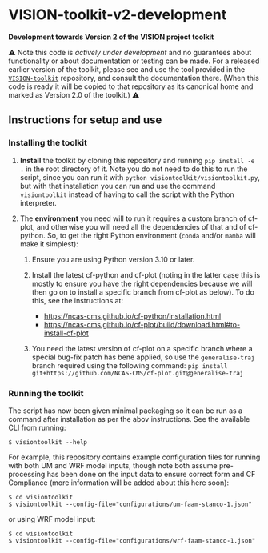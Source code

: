 # VISION-toolkit-v2-development

**Development towards Version 2 of the VISION project toolkit**

:warning: Note this code is *actively under development* and no guarantees about
functionality or about documentation or testing can be made. For a released
earlier version of the toolkit, please see and use the tool provided in the
[`VISION-toolkit`](https://github.com/NCAS-VISION/VISION-toolkit) repository,
and consult the documentation there. (When this code is ready it will be copied to that
repository as its canonical home and marked as Version 2.0 of the toolkit.) :warning:

## Instructions for setup and use

### Installing the toolkit

1. **Install** the toolkit by cloning this repository and running `pip install -e .` in the root
   directory of it. Note you do not need to do this to run the script, since you can
   run it with `python visiontoolkit/visiontoolkit.py`, but with that installation
   you can run and use the command `visiontoolkit` instead of having to call the script
   with the Python interpreter.

4. The **environment** you need will to run it requires a custom branch of
   cf-plot, and otherwise you will need all the
   dependencies of that and of cf-python. So, to get the right
   Python environment (`conda` and/or `mamba` will make it simplest):

   1. Ensure you are using Python version 3.10 or later.
   2. Install the latest cf-python and cf-plot (noting in the latter case this
      is mostly to ensure you have the right dependencies because we will
      then go on to install a specific branch from cf-plot as below).
      To do this, see the instructions at:

      * https://ncas-cms.github.io/cf-python/installation.html
      * https://ncas-cms.github.io/cf-plot/build/download.html#to-install-cf-plot

   3. You need the latest version of cf-plot on a specific branch where a special
      bug-fix patch has bene applied, so use the `generalise-traj` branch required
      using the following command:
      `pip install git+https://github.com/NCAS-CMS/cf-plot.git@generalise-traj`


### Running the toolkit

The script has now been given minimal packaging so it can be
run as a command after installation as per the abov instructions. See the available
CLI from running:

```console
$ visiontoolkit --help
```

For example, this repository contains example configuration files for running
with both UM and WRF model inputs, though note both assume pre-processing
has been done on the input data to ensure correct form and CF Compliance
(more information will be added about this here soon):

```console
$ cd visiontoolkit
$ visiontoolkit --config-file="configurations/um-faam-stanco-1.json"
```

or using WRF model input:

```console
$ cd visiontoolkit
$ visiontoolkit --config-file="configurations/wrf-faam-stanco-1.json"
```

